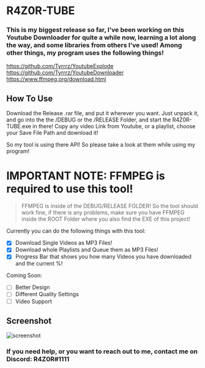 # R4Z0R-TUBE 

### This is my biggest release so far, I've been working on this Youtube Downloader for quite a while now, learning a lot along the way, and some libraries from others I've used! Among other things, my program uses the following things!

https://github.com/Tyrrrz/YoutubeExplode
https://github.com/Tyrrrz/YoutubeDownloader
https://www.ffmpeg.org/download.html

## How To Use

Download the Release .rar file, and put it wherever you want. Just unpack it, and go into the the /DEBUG or the /RELEASE Folder, and start the
R4Z0R-TUBE.exe in there! Copy any video Link from Youtube, or a playlist, choose your Save File Path and download it! 

So my tool is using there API! So please take a look at them while using my program! 

# IMPORTANT NOTE: FFMPEG is required to use this tool!
>FFMPEG is inside of the DEBUG/RELEASE FOLDER! So the tool should work fine, if there is any problems, make sure you have FFMPEG inside the ROOT Folder where you also find the EXE of this project! 

Currently you can do the following things with this tool:

- [x] Download Single Videos as MP3 Files!
- [x] Download whole Playlists and Queue them as MP3 Files! 
- [x] Progress Bar that shows you how many Videos you have downloaded and the current %!

Coming Soon:

- [ ] Better Design
- [ ] Different Quality Settings
- [ ] Video Support

## Screenshot

![screenshot](https://i.ibb.co/ZWHRpzw/r4zortubescreenshot.png)

### If you need help, or you want to reach out to me, contact me on Discord: R4Z0R#1111
